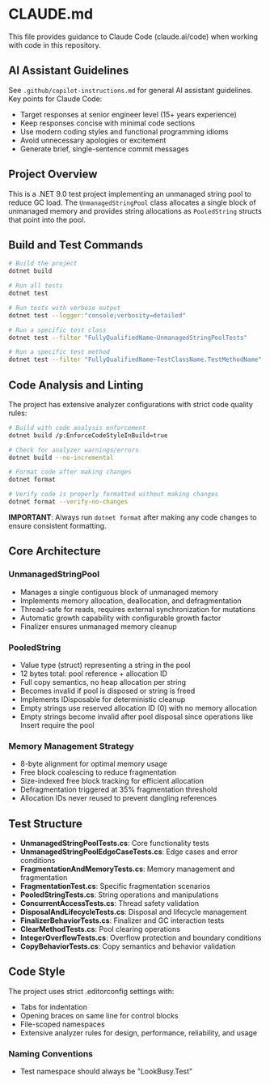 # CLAUDE.md

This file provides guidance to Claude Code (claude.ai/code) when working with code in this repository.

## AI Assistant Guidelines

See `.github/copilot-instructions.md` for general AI assistant guidelines. Key points for Claude Code:
- Target responses at senior engineer level (15+ years experience)
- Keep responses concise with minimal code sections
- Use modern coding styles and functional programming idioms
- Avoid unnecessary apologies or excitement
- Generate brief, single-sentence commit messages

## Project Overview

This is a .NET 9.0 test project implementing an unmanaged string pool to reduce GC load. The `UnmanagedStringPool` class allocates a single block of unmanaged memory and provides string allocations as `PooledString` structs that point into the pool.

## Build and Test Commands

```bash
# Build the project
dotnet build

# Run all tests
dotnet test

# Run tests with verbose output
dotnet test --logger:"console;verbosity=detailed"

# Run a specific test class
dotnet test --filter "FullyQualifiedName~UnmanagedStringPoolTests"

# Run a specific test method
dotnet test --filter "FullyQualifiedName~TestClassName.TestMethodName"
```

## Code Analysis and Linting

The project has extensive analyzer configurations with strict code quality rules:

```bash
# Build with code analysis enforcement
dotnet build /p:EnforceCodeStyleInBuild=true

# Check for analyzer warnings/errors
dotnet build --no-incremental

# Format code after making changes
dotnet format

# Verify code is properly formatted without making changes
dotnet format --verify-no-changes
```

**IMPORTANT**: Always run `dotnet format` after making any code changes to ensure consistent formatting.

## Core Architecture

### UnmanagedStringPool
- Manages a single contiguous block of unmanaged memory
- Implements memory allocation, deallocation, and defragmentation
- Thread-safe for reads, requires external synchronization for mutations
- Automatic growth capability with configurable growth factor
- Finalizer ensures unmanaged memory cleanup

### PooledString
- Value type (struct) representing a string in the pool
- 12 bytes total: pool reference + allocation ID
- Full copy semantics, no heap allocation per string
- Becomes invalid if pool is disposed or string is freed
- Implements IDisposable for deterministic cleanup
- Empty strings use reserved allocation ID (0) with no memory allocation
- Empty strings become invalid after pool disposal since operations like Insert require the pool

### Memory Management Strategy
- 8-byte alignment for optimal memory usage
- Free block coalescing to reduce fragmentation
- Size-indexed free block tracking for efficient allocation
- Defragmentation triggered at 35% fragmentation threshold
- Allocation IDs never reused to prevent dangling references

## Test Structure

- **UnmanagedStringPoolTests.cs**: Core functionality tests
- **UnmanagedStringPoolEdgeCaseTests.cs**: Edge cases and error conditions
- **FragmentationAndMemoryTests.cs**: Memory management and fragmentation
- **FragmentationTest.cs**: Specific fragmentation scenarios
- **PooledStringTests.cs**: String operations and manipulations
- **ConcurrentAccessTests.cs**: Thread safety validation
- **DisposalAndLifecycleTests.cs**: Disposal and lifecycle management
- **FinalizerBehaviorTests.cs**: Finalizer and GC interaction tests
- **ClearMethodTests.cs**: Pool clearing operations
- **IntegerOverflowTests.cs**: Overflow protection and boundary conditions
- **CopyBehaviorTests.cs**: Copy semantics and behavior validation

## Code Style

The project uses strict .editorconfig settings with:
- Tabs for indentation
- Opening braces on same line for control blocks
- File-scoped namespaces
- Extensive analyzer rules for design, performance, reliability, and usage

### Naming Conventions

- Test namespace should always be "LookBusy.Test"
